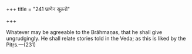 +++
title = "241 घ्राणेन सूकरो"

+++

Whatever may be agreeable to the Brāhmaṇas, that he shall give ungrudgingly. He shall relate stories told in the Veda; as this is liked by the Pitṛs.—(231)